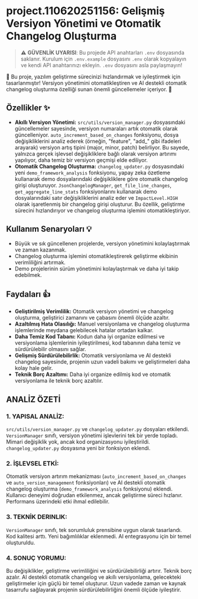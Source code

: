 # project.110620251156: Gelişmiş Versiyon Yönetimi ve Otomatik Changelog Oluşturma

> ⚠️ **GÜVENLİK UYARISI**: Bu projede API anahtarları `.env` dosyasında saklanır. Kurulum için `.env.example` dosyasını `.env` olarak kopyalayın ve kendi API anahtarınızı ekleyin. `.env` dosyasını asla paylaşmayın!

🎉 Bu proje, yazılım geliştirme sürecinizi hızlandırmak ve iyileştirmek için tasarlanmıştır!  Versiyon yönetimini otomatikleştiren ve AI destekli otomatik changelog oluşturma özelliği sunan önemli güncellemeler içeriyor.  🚀

## Özellikler ✨

* **Akıllı Versiyon Yönetimi:** `src/utils/version_manager.py` dosyasındaki güncellemeler sayesinde, versiyon numaraları artık otomatik olarak güncelleniyor.  `auto_increment_based_on_changes` fonksiyonu, dosya değişikliklerini analiz ederek (örneğin, "feature", "add_" gibi ifadeleri arayarak) versiyon artış tipini (major, minor, patch) belirliyor. Bu sayede, yalnızca gerçek işlevsel değişikliklere bağlı olarak versiyon artırımı yapılıyor, daha temiz bir versiyon geçmişi elde ediliyor. 
* **Otomatik Changelog Oluşturma:** `changelog_updater.py` dosyasındaki yeni `demo_framework_analysis` fonksiyonu, yapay zeka özetleme kullanarak demo dosyalarındaki değişikliklere göre otomatik changelog girişi oluşturuyor.  `JsonChangelogManager`, `get_file_line_changes`, `get_aggregate_line_stats` fonksiyonlarını kullanarak demo dosyalarındaki satır değişikliklerini analiz eder ve `ImpactLevel.HIGH` olarak işaretlenmiş bir changelog girişi oluşturur. Bu özellik, geliştirme sürecini hızlandırıyor ve changelog oluşturma işlemini otomatikleştiriyor.

## Kullanım Senaryoları 💡

* Büyük ve sık güncellenen projelerde, versiyon yönetimini kolaylaştırmak ve zaman kazanmak.
* Changelog oluşturma işlemini otomatikleştirerek geliştirme ekibinin verimliliğini artırmak.
* Demo projelerinin sürüm yönetimini kolaylaştırmak ve daha iyi takip edebilmek.


## Faydaları 👍

* **Geliştirilmiş Verimlilik:** Otomatik versiyon yönetimi ve changelog oluşturma, geliştirici zamanını ve çabasını önemli ölçüde azaltır.
* **Azaltılmış Hata Olasılığı:** Manuel versiyonlama ve changelog oluşturma işlemlerinde meydana gelebilecek hatalar ortadan kalkar.
* **Daha Temiz Kod Tabanı:**  Kodun daha iyi organize edilmesi ve versiyonlama işlemlerinin iyileştirilmesi, kod tabanının daha temiz ve sürdürülebilir olmasını sağlar.
* **Gelişmiş Sürdürülebilirlik:** Otomatik versiyonlama ve AI destekli changelog sayesinde, projenin uzun vadeli bakımı ve geliştirmeleri daha kolay hale gelir.
* **Teknik Borç Azaltımı:** Daha iyi organize edilmiş kod ve otomatik versiyonlama ile teknik borç azaltılır.

## ANALİZ ÖZETİ

### 1. YAPISAL ANALİZ:

`src/utils/version_manager.py` ve `changelog_updater.py` dosyaları etkilendi.  `VersionManager` sınıfı, versiyon yönetimi işlevlerini tek bir yerde topladı.  Mimari değişiklik yok, ancak kod organizasyonu iyileştirildi. `changelog_updater.py` dosyasına yeni bir fonksiyon eklendi.

### 2. İŞLEVSEL ETKİ:

Otomatik versiyon artırım mekanizması (`auto_increment_based_on_changes` ve `auto_version_management` fonksiyonları) ve AI destekli otomatik changelog oluşturma (`demo_framework_analysis` fonksiyonu) eklendi. Kullanıcı deneyimi doğrudan etkilenmez, ancak geliştirme süreci hızlanır. Performans üzerindeki etki ihmal edilebilir.

### 3. TEKNİK DERINLIK:

`VersionManager` sınıfı, tek sorumluluk prensibine uygun olarak tasarlandı. Kod kalitesi arttı. Yeni bağımlılıklar eklenmedi.  AI entegrasyonu için bir temel oluşturuldu.

### 4. SONUÇ YORUMU:

Bu değişiklikler, geliştirme verimliliğini ve sürdürülebilirliği artırır.  Teknik borç azalır.  AI destekli otomatik changelog ve akıllı versiyonlama, gelecekteki geliştirmeler için güçlü bir temel oluşturur.  Uzun vadede zaman ve kaynak tasarrufu sağlayarak projenin sürdürülebilirliğini önemli ölçüde iyileştirir.